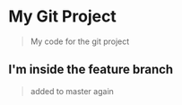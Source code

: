 # My Git Project

> My code for the git project

## I'm inside the feature branch

> added to master again
